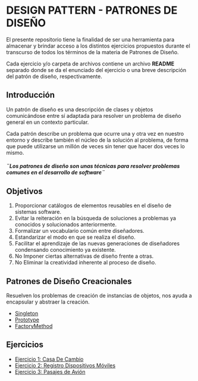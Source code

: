 # DESIGN PATTERN - PATRONES DE DISEÑO
El presente repositorio tiene la finalidad de ser una herramienta para almacenar y brindar acceso a los distintos ejercicios propuestos durante el transcurso de todos los términos de la materia de Patrones de Diseño.

Cada ejercicio y/o carpeta de archivos contiene un archivo **README** separado donde se da el enunciado del ejercicio o una breve descripción del patrón de diseño, respectivamente.

## Introducción
Un patrón de diseño es una descripción de clases y objetos comunicándose entre sí adaptada para resolver un problema de diseño general en un contexto particular.

Cada patrón describe un problema que ocurre una y otra vez en nuestro entorno y describe también el núcleo de la solución al problema, de forma que puede utilizarse un millón de veces sin tener que hacer dos veces lo mismo.</br>

#### *¨Los patrones de diseño son unas técnicas para resolver problemas comunes en el desarrollo de software¨*</br>

## Objetivos
1. Proporcionar catálogos de elementos reusables en el diseño de sistemas software.
2. Evitar la reiteración en la búsqueda de soluciones a problemas ya conocidos y solucionados anteriormente.
3. Formalizar un vocabulario común entre diseñadores.
4. Estandarizar el modo en que se realiza el diseño.
5. Facilitar el aprendizaje de las nuevas generaciones de diseñadores condensando conocimiento ya existente.
6. No Imponer ciertas alternativas de diseño frente a otras.
7. No Eliminar la creatividad inherente al proceso de diseño.</br>

## Patrones de Diseño Creacionales
Resuelven los problemas de creación de instancias de objetos, nos ayuda a encapsular y
abstraer la creación.

-  [Singleton](https://github.com/AleS900/Design_Patterns/tree/main/src/main/java/singleton)
-  [Prototype](https://github.com/AleS900/Design_Patterns/tree/main/src/main/java/prototype)
-  [FactoryMethod](https://github.com/AleS900/Design_Patterns/tree/main/src/main/java/factoryMethod)

## Ejercicios
-  [Ejercicio 1: Casa De Cambio](https://github.com/AleS900/Design_Patterns/tree/main/src/main/java/singleton/e1_casa_de_cambios)
-  [Ejercicio 2: Registro Dispositivos Móviles ](https://github.com/AleS900/Design_Patterns/tree/main/src/main/java/prototype/e2_celulares)
-  [Ejercicio 3: Pasajes de Avión](https://github.com/AleS900/Design_Patterns/tree/main/src/main/java/factoryMethod/e3_pasajes_aerolinea)

